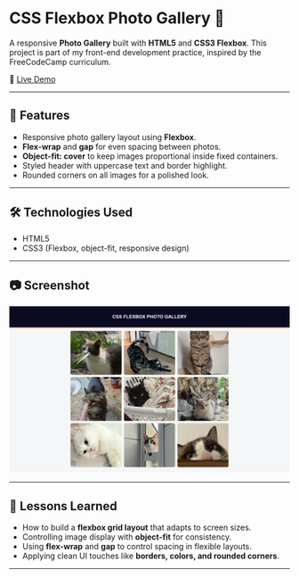 # CSS Flexbox Photo Gallery 📸  

A responsive **Photo Gallery** built with **HTML5** and **CSS3 Flexbox**. This project is part of my front-end development practice, inspired by the FreeCodeCamp curriculum.  

🔗 [Live Demo](https://josephvyse.github.io/frontend-exercises/06-photo-gallery/)  

---

## 📌 Features
- Responsive photo gallery layout using **Flexbox**.  
- **Flex-wrap** and **gap** for even spacing between photos.  
- **Object-fit: cover** to keep images proportional inside fixed containers.  
- Styled header with uppercase text and border highlight.  
- Rounded corners on all images for a polished look.  

---

## 🛠 Technologies Used
- HTML5  
- CSS3 (Flexbox, object-fit, responsive design)  

---

## 📷 Screenshot
![Photo Gallery Screenshot](screenshot.png)  

---

## 🎯 Lessons Learned
- How to build a **flexbox grid layout** that adapts to screen sizes.  
- Controlling image display with **object-fit** for consistency.  
- Using **flex-wrap** and **gap** to control spacing in flexible layouts.  
- Applying clean UI touches like **borders, colors, and rounded corners**.  

---
